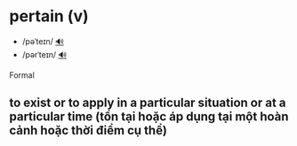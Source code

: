 # pertain (v)

- /pəˈteɪn/ [🔊](https://www.oxfordlearnersdictionaries.com/media/english/uk_pron/p/per/perta/pertain__gb_1.mp3)
- /pərˈteɪn/ [🔊](https://www.oxfordlearnersdictionaries.com/media/english/us_pron/p/per/perta/pertain__us_1.mp3)

Formal

## to exist or to apply in a particular situation or at a particular time (tồn tại hoặc áp dụng tại một hoàn cảnh hoặc thời điểm cụ thể)